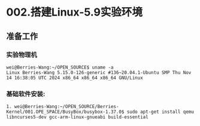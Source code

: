 # 002.搭建Linux-5.9实验环境

## 准备工作
### 实验物理机
```shell
wei@Berries-Wang:~/OPEN_SOURCE$ uname -a 
Linux Berries-Wang 5.15.0-126-generic #136~20.04.1-Ubuntu SMP Thu Nov 14 16:38:05 UTC 2024 x86_64 x86_64 x86_64 GNU/Linux
```

### 基础软件安装: 
```shell
1. wei@Berries-Wang:~/OPEN_SOURCE/Berries-Kernel/001.OPE_SPACE/BusyBox/busybox-1.37.0$ sudo apt-get install qemu libncurses5-dev gcc-arm-linux-gnueabi build-essential
```